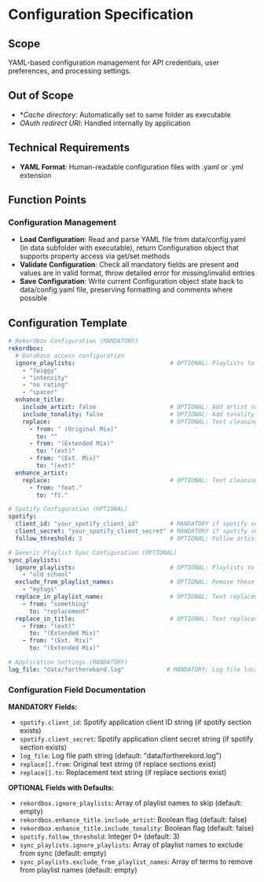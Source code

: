# Configuration Specification

## Scope
YAML-based configuration management for API credentials, user preferences, and processing settings.

## Out of Scope
- **Cache directory*: Automatically set to same folder as executable
- *OAuth redirect URI*: Handled internally by application

## Technical Requirements
- **YAML Format**: Human-readable configuration files with .yaml or .yml extension

## Function Points

### Configuration Management
- **Load Configuration**: Read and parse YAML file from data/config.yaml (in data subfolder with executable), return Configuration object that supports property access via get/set methods
- **Validate Configuration**: Check all mandatory fields are present and values are in valid format, throw detailed error for missing/invalid entries
- **Save Configuration**: Write current Configuration object state back to data/config.yaml file, preserving formatting and comments where possible

## Configuration Template

```yaml
# Rekordbox Configuration (MANDATORY)
rekordbox:
  # Database access configuration
  ignore_playlists:                           # OPTIONAL: Playlists to skip during processing
    - "twiggy"
    - "intensity" 
    - "no rating"
    - "spacer"
  enhance_title:
    include_artist: false                     # OPTIONAL: Add artist name to track title, defaults to false
    include_tonality: false                   # OPTIONAL: Add tonality (1A, 5B, etc.) to track title, defaults to false
    replace:                                  # OPTIONAL: Text cleaning rules for track titles
      - from: " (Original Mix)"
        to: ""
      - from: "(Extended Mix)"
        to: "(ext)"
      - from: "(Ext. Mix)"  
        to: "(ext)"
  enhance_artist:
    replace:                                  # OPTIONAL: Text cleaning rules for artist names
      - from: "feat."
        to: "ft."

# Spotify Configuration (OPTIONAL)
spotify:
  client_id: "your_spotify_client_id"         # MANDATORY if spotify section exists: Spotify app client ID
  client_secret: "your_spotify_client_secret" # MANDATORY if spotify section exists: Spotify app client secret
  follow_threshold: 3                         # OPTIONAL: Follow artists if they appear in X or more liked tracks, defaults to 3

# Generic Playlist Sync Configuration (OPTIONAL)  
sync_playlists:
  ignore_playlists:                           # OPTIONAL: Playlists to exclude from sync
    - "old school"
  exclude_from_playlist_names:                # OPTIONAL: Remove these terms from playlist names
    - "mytags"
  replace_in_playlist_name:                   # OPTIONAL: Text replacements for playlist names
    - from: "something"
      to: "replacement"
  replace_in_title:                           # OPTIONAL: Text replacements for track titles in target platform
    - from: "(ext)"
      to: "(Extended Mix)"
    - from: "(Ext. Mix)"
      to: "(Extended Mix)"

# Application Settings (MANDATORY)
log_file: "data/fortherekord.log"            # MANDATORY: Log file location, defaults to data/fortherekord.log if not specified
```

### Configuration Field Documentation

**MANDATORY Fields:**
- `spotify.client_id`: Spotify application client ID string (if spotify section exists)
- `spotify.client_secret`: Spotify application client secret string (if spotify section exists)
- `log_file`: Log file path string (default: "data/fortherekord.log")
- `replace[].from`: Original text string (if replace sections exist)
- `replace[].to`: Replacement text string (if replace sections exist)

**OPTIONAL Fields with Defaults:**
- `rekordbox.ignore_playlists`: Array of playlist names to skip (default: empty)
- `rekordbox.enhance_title.include_artist`: Boolean flag (default: false)
- `rekordbox.enhance_title.include_tonality`: Boolean flag (default: false)
- `spotify.follow_threshold`: Integer 0+ (default: 3)
- `sync_playlists.ignore_playlists`: Array of playlist names to exclude from sync (default: empty)
- `sync_playlists.exclude_from_playlist_names`: Array of terms to remove from playlist names (default: empty)
